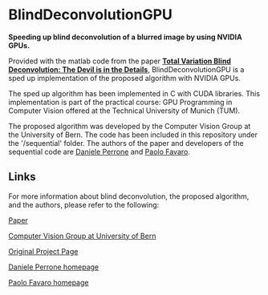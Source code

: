 # BlindDeconvolutionGPU

**Speeding up blind deconvolution of a blurred image by using NVIDIA GPUs.**

Provided with the matlab code from the paper [**Total Variation Blind Deconvolution: The Devil is in the Details**](https://www.cv-foundation.org/openaccess/content_cvpr_2014/papers/Perrone_Total_Variation_Blind_2014_CVPR_paper.pdf),
BlindDeconvolutionGPU is a sped up implementation of the proposed algorithm with NVIDIA GPUs. 


The sped up algorithm has been implemented in C with CUDA libraries. This implementation is part of the practical course: GPU Programming in Computer Vision offered at the Technical University of Munich (TUM).

The proposed algorithm was developed by the Computer Vision Group at the University of Bern. The code has been included in this repository under the '/sequential' folder. The authors of the paper and developers of the sequential code are [Daniele Perrone](perrone@iam.unibe.ch) and [Paolo Favaro](paolo.favaro@iam.unibe.ch).

## Links

For more information about blind deconvolution, the proposed algorithm, and the authors, please refer to the following:

[Paper](https://www.cv-foundation.org/openaccess/content_cvpr_2014/papers/Perrone_Total_Variation_Blind_2014_CVPR_paper.pdf)

[Computer Vision Group at University of Bern](http://www.cvg.unibe.ch/home/)

[Original Project Page](http://www.cvg.unibe.ch/media/project/perrone/tvdb/index.html)

[Daniele Perrone homepage](https://danieleperrone.com/)

[Paolo Favaro homepage](http://www.cvg.unibe.ch/people/person/3)



